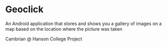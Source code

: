 # Geoclick
An Android application that stores and shows you a gallery of images on a map based on the location where the picture was taken

Cambrian @ Hanson College Project
